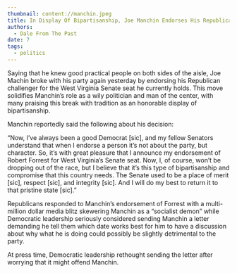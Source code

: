 ```yaml
---
thumbnail: content://manchin.jpeg
title: In Display Of Bipartisanship, Joe Manchin Endorses His Republican Challenger
authors:
  - Dale From The Past
date: 7
tags:
  - politics
---
```


Saying that he knew good practical people on both sides of the aisle, Joe Machin broke with his party again yesterday by endorsing his Republican challenger for the West Virginia Senate seat he currently holds. This move solidifies Manchin’s role as a wily politician and man of the center, with many praising this break with tradition as an honorable display of bipartisanship.

Manchin reportedly said the following about his decision:

“Now, I’ve always been a good Democrat [sic], and my fellow Senators understand that when I endorse a person it’s not about the party, but character. So, it’s with great pleasure that I announce my endorsement of Robert Forrest for West Virginia’s Senate seat. Now, I, of course, won’t be dropping out of the race, but I believe that it’s this type of bipartisanship and compromise that this country needs. The Senate used to be a place of merit [sic], respect [sic], and integrity [sic]. And I will do my best to return it to that pristine state [sic].”

Republicans responded to Manchin’s endorsement of Forrest with a multi-million dollar media blitz skewering Manchin as a “socialist demon” while Democratic leadership seriously considered sending Manchin a letter demanding he tell them which date works best for him to have a discussion about why what he is doing could possibly be slightly detrimental to the party.

At press time, Democratic leadership rethought sending the letter after worrying that it might offend Manchin.
